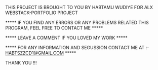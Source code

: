 THIS PROJECT IS BROUGHT TO YOU BY HABTAMU WUDIYE FOR ALX WEBSTACK-PORTFOLIO PROJECT



***** IF YOU FIND ANY ERRORS OR ANY PROBLEMS RELATED THIS PROGRAM, FEEL FREE TO CONTACT ME *****  


***** LEAVE A COMMENT IF YOU LOVED MY WORK *****


***** FOR ANY INFORMATION AND SEGUSSION CONTACT ME AT :- HABTSZZCD1@GMAIL.COM *****




THANK YOU !!!
